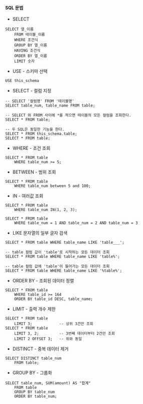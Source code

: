 #### SQL 문법
* SELECT
```
SELECT 열_이름
	FROM 테이블_이름
	WHERE 조건식
	GROUP BY 열_이름
	HAVING 조건식
	ORDER BY 열_이름
	LIMIT 숫자
```
* USE - 스키마 선택
```
USE this_schema
```
* SELECT - 컬럼 지정
```
-- SELECT '컬럼명' FROM '테이블명'
SELECT table_num, table_name FROM table;

-- SELECT 와 FROM 사이에 *를 적으면 테이블의 모든 컬럼을 조회한다.
SELECT * FROM table;

-- 두 SQL은 동일한 기능을 한다.
SELECT * FROM this_schema.table;
SELECT * FROM table;
```
* WHERE - 조건 조회
```
SELECT * FROM table 
	WHERE table_num >= 5;
```
* BETWEEN - 범위 조회
```
SELECT * FROM table 
	WHERE table_num between 5 and 100;
```
* IN - 여러값 조회
```
SELECT * FROM table 
	WHERE table_num IN(1, 2, 3);

SELECT * FROM table
	WHERE table_num = 1 AND table_num = 2 AND table_num = 3
```
* LIKE 문자열의 일부 글자 검색
```
SELECT * FROM table WHERE table_name LIKE 'table___';

-- table 컬럼 값이 'table'로 시작하는 모든 데이터 조회
SELECT * FROM table WHERE table_name LIKE 'table%';

-- table 컬럼 값에 'table'이 들어가는 모든 데이터 조회
SELECT * FROM table WHERE table_name LIKE '%table%';
```
* ORDER BY - 조회된 데이터 정렬
```
SELECT * FROM table
  	WHERE table_id >= 164
	ORDER BY table_id DESC, table_name;
```
* LIMIT - 출력 개수 제한
```
SELECT * FROM table
	LIMIT 3;    		-- 상위 3건만 조회
SELECT * FROM table
	LIMIT 3, 2; 		-- 3번째 데이터부터 2건만 조회
	LIMIT 2 OFFSET 3; 	-- 위와 동일
```
* DISTINCT - 중복 데이터 제거
```
SELECT DISTINCT table_num
	FROM table;
```
* GROUP BY - 그룹화
```
SELECT table_num, SUM(amount) AS "합계"
	FROM table
  	GROUP BY table_num
  	ORDER BY table_num;
```

